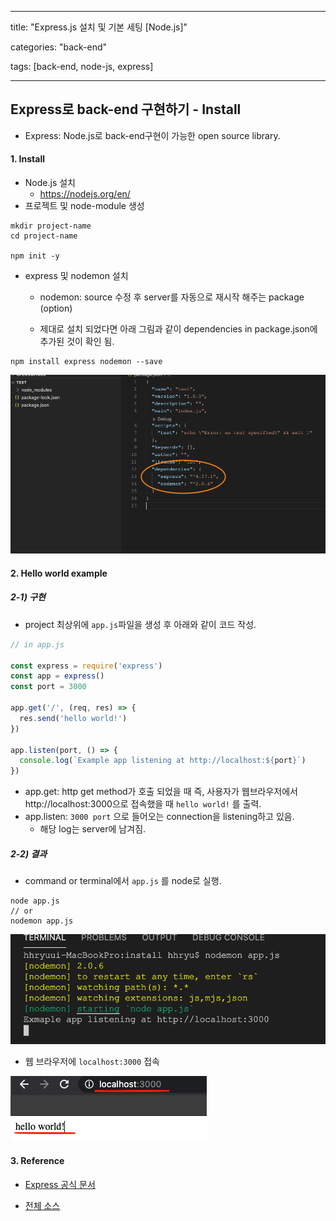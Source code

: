 ----

title: "Express.js 설치 및 기본 세팅 [Node.js]"

categories: "back-end"

tags: [back-end, node-js, express]

---



## Express로 back-end 구현하기 - Install

- Express: Node.js로 back-end구현이 가능한 open source library.



#### 1. Install

- Node.js 설치
  - https://nodejs.org/en/
- 프로젝트 및 node-module 생성

```
mkdir project-name
cd project-name

npm init -y
```

- express 및 nodemon 설치

  - nodemon: source 수정 후 server를 자동으로 재시작 해주는 package (option)

  - 제대로 설치 되었다면 아래 그림과 같이 dependencies in package.json에 추가된 것이 확인 됨.

```
npm install express nodemon --save
```

![](../assets/posting_src/express-install1.png)



#### 2. Hello world example

##### 2-1) 구현

- project 최상위에 `app.js`파일을 생성 후 아래와 같이 코드 작성.

```javascript
// in app.js

const express = require('express')
const app = express()
const port = 3000

app.get('/', (req, res) => {
  res.send('hello world!')
})

app.listen(port, () => {
  console.log(`Example app listening at http://localhost:${port}`)
})
```

- app.get: http get method가 호출 되었을 때 즉, 사용자가 웹브라우저에서 http://localhost:3000으로 접속했을 때 `hello world!` 를 출력.
- app.listen: `3000 port` 으로 들어오는 connection을 listening하고 있음.
  - 해당 log는 server에 남겨짐.



##### 2-2) 결과

- command or terminal에서 `app.js` 를 node로 실행.

```
node app.js
// or
nodemon app.js
```

![](../assets/posting_src/express-install2.png)

- 웹 브라우저에 `localhost:3000` 접속

![](../assets/posting_src/express-install3.png)



#### 3. Reference

- [Express 공식 문서](https://expressjs.com/en/starter/hello-world.html)

- [전체 소스](https://github.com/hx2ryu/express-study/tree/master/install)

